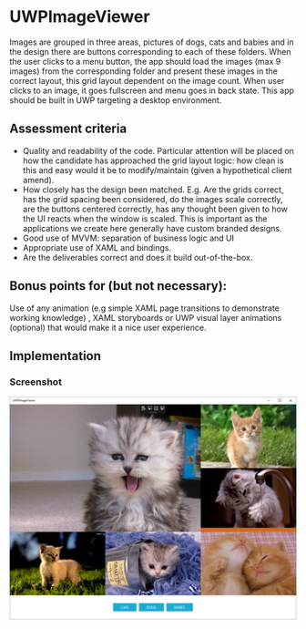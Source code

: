# UWPImageViewer
Images are grouped in three areas, pictures of dogs, cats and babies and in the design there are buttons corresponding to each of these folders.  When the user clicks to a menu button, the app should load the images (max 9 images) from the corresponding folder and present these images in the correct layout, this grid layout dependent on the image count.  When user clicks to an image, it goes fullscreen and menu goes in back state. This app should be built in UWP targeting a desktop environment.   

## Assessment criteria
- Quality and readability of the code.  Particular attention will be placed on how the candidate has approached the grid layout logic: how clean is this and easy would it be to modify/maintain (given a hypothetical client amend). 
- How closely has the design been matched.  E.g. Are the grids correct, has the grid spacing been considered, do the images scale correctly, are the buttons centered correctly, has any thought been given to how the UI reacts when the window is scaled.  This is important as the applications we create here generally have custom branded designs.
- Good use of MVVM: separation of business logic and UI
- Appropriate use of XAML and bindings. 
- Are the deliverables correct and does it build out-of-the-box.  

## Bonus points for (but not necessary):
Use of any animation (e.g simple XAML page transitions to demonstrate working knowledge) , XAML storyboards or UWP visual layer animations (optional) that would make it a nice user experience. 

## Implementation
### Screenshot
![Example](https://github.com/erossini/UWPImageViewer/blob/master/Screenshots/Example.PNG)
